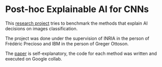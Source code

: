 # Post-hoc Explainable AI for CNNs
This <a href="https://github.com/YousOuad/XAI/blob/main/XAI_for_images.pdf">research project</a> tries to benchmark the methods that explain AI decisions on images classification.

The project was done under the supervision of INRIA in the person of Frédéric Precioso and IBM in the person of Greger Ottoson.


The <a href="https://github.com/YousOuad/XAI/blob/main/XAI_for_images.pdf">paper</a> is self-explanatory, the code for each method was written and executed on Google collab.